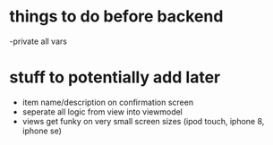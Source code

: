 #  things to do before backend

-private all vars



# stuff to potentially add later

- item name/description on confirmation screen
- seperate all logic from view into viewmodel
- views get funky on very small screen sizes (ipod touch, iphone 8, iphone se)
